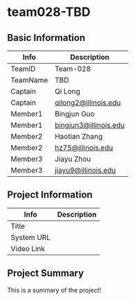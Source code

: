 # team028-TBD

## Basic Information

|   Info      |        Description     |
| ----------- | ---------------------- |
| TeamID      |        Team-028        |
| TeamName    |           TBD          |
| Captain     |         Qi Long        |
| Captain     | qilong2@illinois.edu   |
| Member1     |       Bingjun Guo      |
| Member1     | bingjun3@illinois.edu  |
| Member2     |      Haotian Zhang     |
| Member2     |   hz75@illinois.edu    |
| Member3     |        Jiayu Zhou      |
| Member3     |   jiayu9@illinois.edu  |

## Project Information

|   Info      |        Description     |
| ----------- | ---------------------- |
|  Title      |                        |
| System URL  |                        |
| Video Link  |                        |

## Project Summary

This is a summary of the project!
